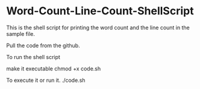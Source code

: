 # Word-Count-Line-Count-ShellScript

This is the shell script for printing the word count and the line count in the sample file.

Pull the code from the github.

To run the shell script

make it executable
chmod +x code.sh

To execute it or run it.
./code.sh
